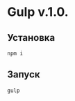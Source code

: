 Gulp v.1.0.
=====================

Установка
-----------------------------------
    npm i


Запуск
-----------------------------------
    gulp
